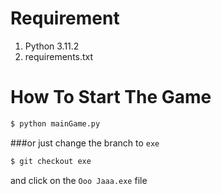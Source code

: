 # Requirement

1. Python 3.11.2
2. requirements.txt
  
# How To Start The Game
  
```bash
$ python mainGame.py
```
###or 
just change the branch to `exe`
```bash
$ git checkout exe
```
and click on the `Ooo Jaaa.exe` file
